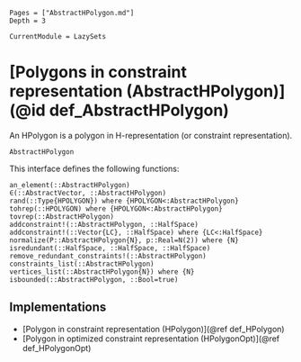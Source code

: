 ```@contents
Pages = ["AbstractHPolygon.md"]
Depth = 3
```

```@meta
CurrentModule = LazySets
```

# [Polygons in constraint representation (AbstractHPolygon)](@id def_AbstractHPolygon)

An HPolygon is a polygon in H-representation (or constraint representation).

```@docs
AbstractHPolygon
```

This interface defines the following functions:

```@docs
an_element(::AbstractHPolygon)
∈(::AbstractVector, ::AbstractHPolygon)
rand(::Type{HPOLYGON}) where {HPOLYGON<:AbstractHPolygon}
tohrep(::HPOLYGON) where {HPOLYGON<:AbstractHPolygon}
tovrep(::AbstractHPolygon)
addconstraint!(::AbstractHPolygon, ::HalfSpace)
addconstraint!(::Vector{LC}, ::HalfSpace) where {LC<:HalfSpace}
normalize(P::AbstractHPolygon{N}, p::Real=N(2)) where {N}
isredundant(::HalfSpace, ::HalfSpace, ::HalfSpace)
remove_redundant_constraints!(::AbstractHPolygon)
constraints_list(::AbstractHPolygon)
vertices_list(::AbstractHPolygon{N}) where {N}
isbounded(::AbstractHPolygon, ::Bool=true)
```

## Implementations

* [Polygon in constraint representation (HPolygon)](@ref def_HPolygon)
* [Polygon in optimized constraint representation (HPolygonOpt)](@ref def_HPolygonOpt)

